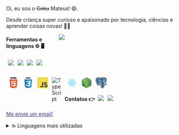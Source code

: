 Oi, eu sou o <strike>Goku</strike> Mateus! 😄.

Desde criança super curioso e apaixonado por tecnologia, ciências e aprender coisas novas! 🧐🔎

<img src="https://media.giphy.com/media/9rtpurjbqiqZXbBBet/giphy.gif" width="360px" align="right"/>

#### Ferramentas e linguagens :gear: 🖥️
<img style="margin:5px" height="25px" src="https://img.shields.io/badge/GitHub-100000?style=for-the-badge&logo=github&logoColor=white" align=left>
<img style="margin:5px" height="25px" src="https://img.shields.io/badge/Git-F05032?style=for-the-badge&logo=git&logoColor=white" align=left>
<img style="margin:5px" height="25px" src="https://img.shields.io/badge/Windows-0078D6?style=for-the-badge&logo=windows&logoColor=white" align=left>
<img style="margin:5px" height="25px" src="https://img.shields.io/badge/Ubuntu-E95420?style=for-the-badge&logo=ubuntu&logoColor=white" align=left>

<br></br>

<img align="left" alt="HTML5" width="30px" style="margin:5px;" src="https://raw.githubusercontent.com/github/explore/80688e429a7d4ef2fca1e82350fe8e3517d3494d/topics/html/html.png" />
<img align="left" alt="CSS3" width="30px" style="margin:5px;" src="https://raw.githubusercontent.com/github/explore/80688e429a7d4ef2fca1e82350fe8e3517d3494d/topics/css/css.png" />
<img align="left" alt="JavaScript" width="30px" style="margin:5px;" src="https://raw.githubusercontent.com/github/explore/80688e429a7d4ef2fca1e82350fe8e3517d3494d/topics/javascript/javascript.png" />
<img align="left" alt="TypeScript" width="30px" style="margin:5px;" src="https://img.icons8.com/?size=512&id=uJM6fQYqDaZK&format=png" />
<img align="left" alt="React" width="30px" style="margin:5px;" src="https://raw.githubusercontent.com/github/explore/80688e429a7d4ef2fca1e82350fe8e3517d3494d/topics/react/react.png" />
<img align="left" alt="Node.js" width="30px" style="margin:5px;" src="https://raw.githubusercontent.com/github/explore/80688e429a7d4ef2fca1e82350fe8e3517d3494d/topics/nodejs/nodejs.png" />
<img align="left" alt="PostgreSQL" width="30px" style="margin:5px;" src="https://raw.githubusercontent.com/github/explore/80688e429a7d4ef2fca1e82350fe8e3517d3494d/topics/postgresql/postgresql.png" />

<br></br>


#### Contatos 👉 <a target="_blank" href="https://api.whatsapp.com/send?phone=5542998043116"><img style="height: 20px; margin: 0 5px;" src="https://img.shields.io/badge/WhatsApp-25D366?style=for-the-badge&logo=whatsapp&logoColor=white"></a><a target="_blank" href="https://www.linkedin.com/in/mateuskuritza/"><img style="height: 20px; margin: 0 5px;" src="https://img.shields.io/badge/LinkedIn-0077B5?style=for-the-badge&logo=linkedin&logoColor=white"></a>
<a tatarget="_blank" href="mailto:mateuskuritza@gmail.com?subject=Hello world" style="color: #472F7E;">Me envie um email!</a>

<details>
  <summary>☕ Linguagens mais utilizadas</summary>
<br>
<img align="left" alt="Top linguagens Mateus" src="https://github-readme-stats.vercel.app/api/top-langs/?username=mateuskuritza&theme=gruvbox" />

</details>
